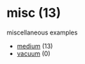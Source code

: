 # misc (13)
miscellaneous examples

+ [medium](medium/README.md) (13)
+ [vacuum](vacuum/README.md) (0)
